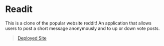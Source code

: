 # Readit

This is a clone of the popular website reddit!
An application that allows users to post a short message anonymously and to up or down vote posts.

> [Deployed Site](https://dickinsonmark.github.io/reddit-clone/)

